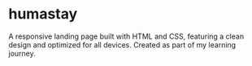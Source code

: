 # humastay
A responsive landing page built with HTML and CSS, featuring a clean design and optimized for all devices. Created as part of my learning journey.
